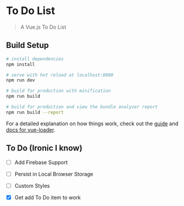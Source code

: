 # To Do List

> A Vue.js To Do List

## Build Setup

``` bash
# install dependencies
npm install

# serve with hot reload at localhost:8080
npm run dev

# build for production with minification
npm run build

# build for production and view the bundle analyzer report
npm run build --report
```

For a detailed explanation on how things work, check out the [guide](http://vuejs-templates.github.io/webpack/) and [docs for vue-loader](http://vuejs.github.io/vue-loader).

## To Do (Ironic I know)

- [ ] Add Firebase Support

- [ ] Persist in Local Browser Storage

- [ ] Custom Styles

- [x] Get add To Do item to work
